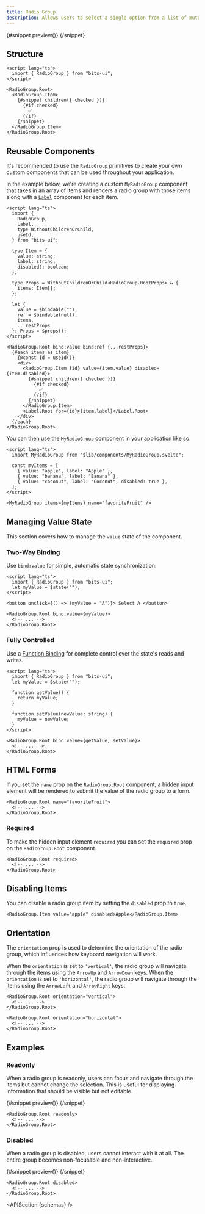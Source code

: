 ```yaml
---
title: Radio Group
description: Allows users to select a single option from a list of mutually exclusive choices.
---
```


<script>
	import { APISection, ComponentPreview, RadioGroupDemo, RadioGroupDemoReadonly, RadioGroupDemoDisabled, Callout } from '$lib/components/index.js'
	let { schemas } = $props()
</script>

<ComponentPreview name="radio-group-demo" componentName="Radio Group" variant="preview">

{#snippet preview()}
<RadioGroupDemo />
{/snippet}

</ComponentPreview>

## Structure

```svelte
<script lang="ts">
  import { RadioGroup } from "bits-ui";
</script>

<RadioGroup.Root>
  <RadioGroup.Item>
    {#snippet children({ checked })}
      {#if checked}
        ✅
      {/if}
    {/snippet}
  </RadioGroup.Item>
</RadioGroup.Root>
```

## Reusable Components

It's recommended to use the `RadioGroup` primitives to create your own custom components that can be used throughout your application.

In the example below, we're creating a custom `MyRadioGroup` component that takes in an array of items and renders a radio group with those items along with a [`Label`](/docs/components/label) component for each item.

```svelte title="MyRadioGroup.svelte"
<script lang="ts">
  import {
    RadioGroup,
    Label,
    type WithoutChildrenOrChild,
    useId,
  } from "bits-ui";

  type Item = {
    value: string;
    label: string;
    disabled?: boolean;
  };

  type Props = WithoutChildrenOrChild<RadioGroup.RootProps> & {
    items: Item[];
  };

  let {
    value = $bindable(""),
    ref = $bindable(null),
    items,
    ...restProps
  }: Props = $props();
</script>

<RadioGroup.Root bind:value bind:ref {...restProps}>
  {#each items as item}
    {@const id = useId()}
    <div>
      <RadioGroup.Item {id} value={item.value} disabled={item.disabled}>
        {#snippet children({ checked })}
          {#if checked}
            ✅
          {/if}
        {/snippet}
      </RadioGroup.Item>
      <Label.Root for={id}>{item.label}</Label.Root>
    </div>
  {/each}
</RadioGroup.Root>
```

You can then use the `MyRadioGroup` component in your application like so:

```svelte title="+page.svelte"
<script lang="ts">
  import MyRadioGroup from "$lib/components/MyRadioGroup.svelte";

  const myItems = [
    { value: "apple", label: "Apple" },
    { value: "banana", label: "Banana" },
    { value: "coconut", label: "Coconut", disabled: true },
  ];
</script>

<MyRadioGroup items={myItems} name="favoriteFruit" />
```

## Managing Value State

This section covers how to manage the `value` state of the component.

### Two-Way Binding

Use `bind:value` for simple, automatic state synchronization:

```svelte
<script lang="ts">
  import { RadioGroup } from "bits-ui";
  let myValue = $state("");
</script>

<button onclick={() => (myValue = "A")}> Select A </button>

<RadioGroup.Root bind:value={myValue}>
  <!-- ... -->
</RadioGroup.Root>
```

### Fully Controlled

Use a [Function Binding](https://svelte.dev/docs/svelte/bind#Function-bindings) for complete control over the state's reads and writes.

```svelte
<script lang="ts">
  import { RadioGroup } from "bits-ui";
  let myValue = $state("");

  function getValue() {
    return myValue;
  }

  function setValue(newValue: string) {
    myValue = newValue;
  }
</script>

<RadioGroup.Root bind:value={getValue, setValue}>
  <!-- ... -->
</RadioGroup.Root>
```

## HTML Forms

If you set the `name` prop on the `RadioGroup.Root` component, a hidden input element will be rendered to submit the value of the radio group to a form.

```svelte /name="favoriteFruit"/
<RadioGroup.Root name="favoriteFruit">
  <!-- ... -->
</RadioGroup.Root>
```

### Required

To make the hidden input element `required` you can set the `required` prop on the `RadioGroup.Root` component.

```svelte /required/
<RadioGroup.Root required>
  <!-- ... -->
</RadioGroup.Root>
```

## Disabling Items

You can disable a radio group item by setting the `disabled` prop to `true`.

```svelte /disabled/
<RadioGroup.Item value="apple" disabled>Apple</RadioGroup.Item>
```

## Orientation

The `orientation` prop is used to determine the orientation of the radio group, which influences how keyboard navigation will work.

When the `orientation` is set to `'vertical'`, the radio group will navigate through the items using the `ArrowUp` and `ArrowDown` keys. When the `orientation` is set to `'horizontal'`, the radio group will navigate through the items using the `ArrowLeft` and `ArrowRight` keys.

```svelte /orientation="vertical"/ /orientation="horizontal"/
<RadioGroup.Root orientation="vertical">
  <!-- ... -->
</RadioGroup.Root>

<RadioGroup.Root orientation="horizontal">
  <!-- ... -->
</RadioGroup.Root>
```

## Examples

### Readonly

When a radio group is readonly, users can focus and navigate through the items but cannot change the selection. This is useful for displaying information that should be visible but not editable.

<ComponentPreview name="radio-group-demo-readonly" componentName="Radio Group Readonly" size="xs">

{#snippet preview()}
<RadioGroupDemoReadonly />
{/snippet}

</ComponentPreview>

```svelte /readonly/
<RadioGroup.Root readonly>
  <!-- ... -->
</RadioGroup.Root>
```

### Disabled

When a radio group is disabled, users cannot interact with it at all. The entire group becomes non-focusable and non-interactive.

<ComponentPreview name="radio-group-demo-disabled" componentName="Radio Group Disabled" size="xs">

{#snippet preview()}
<RadioGroupDemoDisabled />
{/snippet}

</ComponentPreview>

```svelte /disabled/
<RadioGroup.Root disabled>
  <!-- ... -->
</RadioGroup.Root>
```

<APISection {schemas} />
